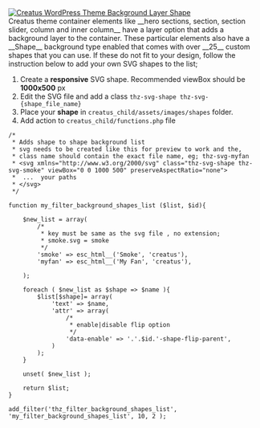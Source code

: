 <div class="thz-doc-image max">
<a class="thz-lightbox mfp-image" href="../../docs-media/background_layer_shape.jpg" data-mfp-title="Creatus WordPress Theme Background Layer Shape" data-modal-size="large">
	<img src="../../docs-media/background_layer_shape.jpg" alt="Creatus WordPress Theme Background Layer Shape" />
</a>
</div>
Creatus theme container elements like __hero sections, section, section slider, column and inner column__ have a layer option that adds a background layer to the container. These particular elements also have a __Shape__ background type enabled that comes with over __25__ custom shapes that you can use. If these do not fit to your design, follow the instruction below to add your own SVG shapes to the list;

1. Create a __responsive__ SVG shape. Recommended viewBox should be __1000x500__ px
2. Edit the SVG file and add a class `thz-svg-shape thz-svg-{shape_file_name}`
3. Place your __shape__  in `creatus_child/assets/images/shapes` folder.
4. Add action to `creatus_child/functions.php` file

```
/*
 * Adds shape to shape background list
 * svg needs to be created like this for preview to work and the,
 * class name should contain the exact file name, eg; thz-svg-myfan
 * <svg xmlns="http://www.w3.org/2000/svg" class="thz-svg-shape thz-svg-smoke" viewBox="0 0 1000 500" preserveAspectRatio="none">
 *	...  your paths
 * </svg>
 */
 
function my_filter_background_shapes_list ($list, $id){

	$new_list = array(
		/*
		 * key must be same as the svg file , no extension;
		 * smoke.svg = smoke
		 */	
		'smoke' => esc_html__('Smoke', 'creatus'),
		'myfan' => esc_html__('My Fan', 'creatus'),
	
	);
	
	foreach ( $new_list as $shape => $name ){
		$list[$shape]= array(
			'text' => $name,
			'attr' => array(
				/*
				 * enable|disable flip option
				 */	
				'data-enable' => '.'.$id.'-shape-flip-parent',
			)
		);		
	}
	
	unset( $new_list );

    return $list;
}

add_filter('thz_filter_background_shapes_list', 'my_filter_background_shapes_list', 10, 2 );
```
